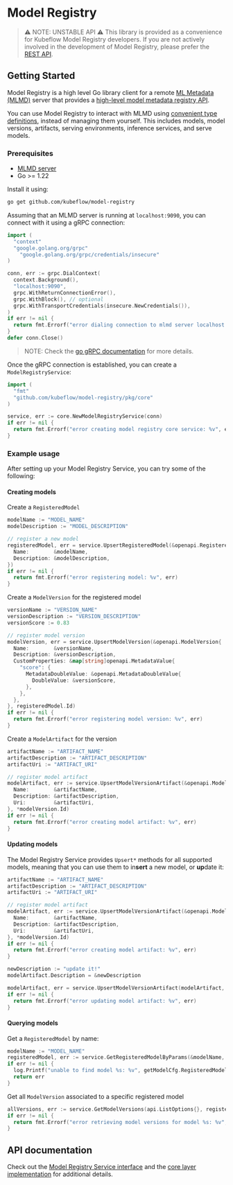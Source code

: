 # Model Registry

> ⚠️  NOTE: UNSTABLE API  ⚠️
> This library is provided as a convenience for Kubeflow Model Registry developers.
> If you are not actively involved in the development of Model Registry, please prefer the [REST API](https://editor.swagger.io/?url=https://raw.githubusercontent.com/kubeflow/model-registry/main/api/openapi/model-registry.yaml).

## Getting Started

Model Registry is a high level Go library client for a remote [ML Metadata (MLMD)](https://github.com/google/ml-metadata)
server that provides a [high-level model metadata registry API](../pkg/api/api.go).

You can use Model Registry to interact with MLMD using [convenient type definitions](../pkg/openapi/), instead of managing them yourself.
This includes models, model versions, artifacts, serving environments, inference services, and serve models.

### Prerequisites

* [MLMD server](https://github.com/google/ml-metadata/blob/f0fef74eae2bdf6650a79ba976b36bea0b777c2e/g3doc/get_started.md#use-mlmd-with-a-remote-grpc-server)
* Go >= 1.22

Install it using:

```bash
go get github.com/kubeflow/model-registry
```

Assuming that an MLMD server is running at `localhost:9090`, you can connect with it using a gRPC connection:

<!-- TODO: https://github.com/kubeflow/model-registry/issues/194: drop DialContext from this example -->

```go
import (
  "context"
  "google.golang.org/grpc"
	"google.golang.org/grpc/credentials/insecure"
)

conn, err := grpc.DialContext(
  context.Background(),
  "localhost:9090",
  grpc.WithReturnConnectionError(),
  grpc.WithBlock(), // optional
  grpc.WithTransportCredentials(insecure.NewCredentials()),
)
if err != nil {
  return fmt.Errorf("error dialing connection to mlmd server localhost:9090: %v", err)
}
defer conn.Close()
```

> NOTE: Check the [go gRPC documentation](https://pkg.go.dev/google.golang.org/grpc#DialContext) for more details.

Once the gRPC connection is established, you can create a `ModelRegistryService`:

```go
import (
  "fmt"
  "github.com/kubeflow/model-registry/pkg/core"
)

service, err := core.NewModelRegistryService(conn)
if err != nil {
  return fmt.Errorf("error creating model registry core service: %v", err)
}
```

### Example usage

After setting up your Model Registry Service, you can try some of the following:

#### Creating models

Create a `RegisteredModel`

```go
modelName := "MODEL_NAME"
modelDescription := "MODEL_DESCRIPTION"

// register a new model
registeredModel, err = service.UpsertRegisteredModel(&openapi.RegisteredModel{
  Name:        &modelName,
  Description: &modelDescription,
})
if err != nil {
  return fmt.Errorf("error registering model: %v", err)
}
```

Create a `ModelVersion` for the registered model

```go
versionName := "VERSION_NAME"
versionDescription := "VERSION_DESCRIPTION"
versionScore := 0.83

// register model version
modelVersion, err = service.UpsertModelVersion(&openapi.ModelVersion{
  Name:        &versionName,
  Description: &versionDescription,
  CustomProperties: &map[string]openapi.MetadataValue{
    "score": {
      MetadataDoubleValue: &openapi.MetadataDoubleValue{
        DoubleValue: &versionScore,
      },
    },
  },
}, registeredModel.Id)
if err != nil {
  return fmt.Errorf("error registering model version: %v", err)
}
```

Create a `ModelArtifact` for the version

```go
artifactName := "ARTIFACT_NAME"
artifactDescription := "ARTIFACT_DESCRIPTION"
artifactUri := "ARTIFACT_URI"

// register model artifact
modelArtifact, err := service.UpsertModelVersionArtifact(&openapi.ModelArtifact{
  Name:        &artifactName,
  Description: &artifactDescription,
  Uri:         &artifactUri,
}, *modelVersion.Id)
if err != nil {
  return fmt.Errorf("error creating model artifact: %v", err)
}
```

#### Updating models

The Model Registry Service provides `Upsert*` methods for all supported models, meaning that you can use them to
in**sert** a new model, or **up**date it:

```go
artifactName := "ARTIFACT_NAME"
artifactDescription := "ARTIFACT_DESCRIPTION"
artifactUri := "ARTIFACT_URI"

// register model artifact
modelArtifact, err := service.UpsertModelVersionArtifact(&openapi.ModelArtifact{
  Name:        &artifactName,
  Description: &artifactDescription,
  Uri:         &artifactUri,
}, *modelVersion.Id)
if err != nil {
  return fmt.Errorf("error creating model artifact: %v", err)
}

newDescription := "update it!"
modelArtifact.Description = &newDescription

modelArtifact, err = service.UpsertModelVersionArtifact(modelArtifact, *modelVersion.Id)
if err != nil {
  return fmt.Errorf("error updating model artifact: %v", err)
}
```


#### Querying models

Get a `RegisteredModel` by name:

```go
modelName := "MODEL_NAME"
registeredModel, err := service.GetRegisteredModelByParams(&modelName, nil)
if err != nil {
  log.Printf("unable to find model %s: %v", getModelCfg.RegisteredModelName, err)
  return err
}
```

Get all `ModelVersion` associated to a specific registered model

```go
allVersions, err := service.GetModelVersions(api.ListOptions{}, registeredModel.Id)
if err != nil {
  return fmt.Errorf("error retrieving model versions for model %s: %v", *registeredModel.Id, err)
}
```

## API documentation

Check out the [Model Registry Service interface](../pkg/api/api.go) and the [core layer implementation](../pkg/core/) for additional details.
